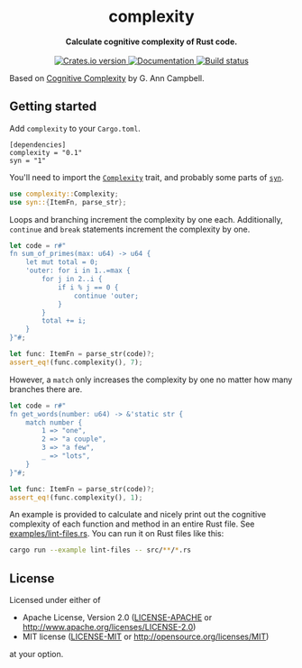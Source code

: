 <h1 align="center">complexity</h1>
<div align="center">
  <strong>Calculate cognitive complexity of Rust code.</strong>
</div>
<br />
<div align="center">
  <a href="https://crates.io/crates/complexity">
    <img src="https://img.shields.io/crates/v/complexity.svg" alt="Crates.io version" />
  </a>
  <a href="https://docs.rs/complexity">
    <img src="https://docs.rs/complexity/badge.svg" alt="Documentation" />
  </a>
  <a href="https://github.com/rossmacarthur/complexity/actions?query=workflow%3Abuild">
    <img src="https://img.shields.io/github/workflow/status/rossmacarthur/complexity/build/master" alt="Build status" />
  </a>
</div>


Based on [Cognitive Complexity][pdf] by G. Ann Campbell.

[pdf]: https://www.sonarsource.com/docs/CognitiveComplexity.pdf

## Getting started

Add `complexity` to your `Cargo.toml`.

```
[dependencies]
complexity = "0.1"
syn = "1"
```

You'll need to import the [`Complexity`] trait, and probably some parts of
[`syn`].

```rust
use complexity::Complexity;
use syn::{ItemFn, parse_str};
```

Loops and branching increment the complexity by one each. Additionally,
`continue` and `break` statements increment the complexity by one.

```rust
let code = r#"
fn sum_of_primes(max: u64) -> u64 {
    let mut total = 0;
    'outer: for i in 1..=max {
        for j in 2..i {
            if i % j == 0 {
                continue 'outer;
            }
        }
        total += i;
    }
}"#;

let func: ItemFn = parse_str(code)?;
assert_eq!(func.complexity(), 7);
```

However, a `match` only increases the complexity by one no matter how many
branches there are.

```rust
let code = r#"
fn get_words(number: u64) -> &'static str {
    match number {
        1 => "one",
        2 => "a couple",
        3 => "a few",
        _ => "lots",
    }
}"#;

let func: ItemFn = parse_str(code)?;
assert_eq!(func.complexity(), 1);
```

An example is provided to calculate and nicely print out the cognitive
complexity of each function and method in an entire Rust file. See
[examples/lint-files.rs](examples/lint-files.rs). You can run it on Rust files
like this:

```sh
cargo run --example lint-files -- src/**/*.rs
```

[`Complexity`]: https://docs.rs/complexity/0.1/trait.Complexity.html
[`syn`]: https://docs.rs/syn/1

## License

Licensed under either of

- Apache License, Version 2.0 ([LICENSE-APACHE](LICENSE-APACHE) or
   http://www.apache.org/licenses/LICENSE-2.0)
- MIT license ([LICENSE-MIT](LICENSE-MIT) or http://opensource.org/licenses/MIT)

at your option.
